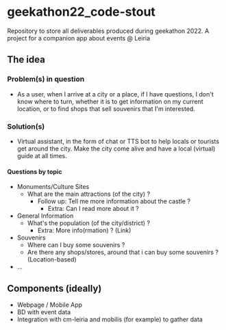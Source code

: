 # geekathon22_code-stout
Repository to store all deliverables produced during geekathon 2022.
A project for a companion app about events @ Leiria

## The idea

### Problem(s) in question

* As a user, when I arrive at a city or a place, if I have questions, I don't know where to turn, whether it is to get information on my current location, or to find shops that sell souvenirs that I'm interested.

### Solution(s)

* Virtual assistant, in the form of chat or TTS bot to help locals or tourists get around the city. Make the city come alive and have a local (virtual) guide at all times.

#### Questions by topic

* Monuments/Culture Sites
  * What are the main attractions (of the city) ?
    * Follow up: Tell me more information about the castle ?
      * Extra: Can I read more about it ?
* General Information
  * What's the population (of the city/district) ?
    * Extra: More info(rmation) ? (Link)
* Souvenirs
  * Where can I buy some souvenirs ?
  * Are there any shops/stores, around that i can buy some souvenirs ? (Location-based)
* ...

## Components (ideally)
 - Webpage / Mobile App
 - BD with event data
 - Integration with cm-leiria and mobilis (for example) to gather data